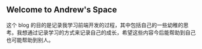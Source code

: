 ## Welcome to Andrew's Space

这个 blog 的目的是记录我学习前端开发的过程，其中包括自己的一些幼稚的思考。我想通过记录学习的方式来记录自己的成长，希望这些内容今后能帮助到自己也可能帮助到别人。
